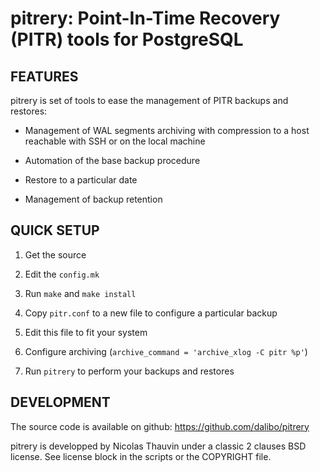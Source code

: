 pitrery: Point-In-Time Recovery (PITR) tools for PostgreSQL
===========================================================


FEATURES
--------

pitrery is set of tools to ease the management of PITR backups and
restores:

- Management of WAL segments archiving with compression to a host
  reachable with SSH or on the local machine

- Automation of the base backup procedure

- Restore to a particular date

- Management of backup retention


QUICK SETUP
-----------

1. Get the source

2. Edit the `config.mk`

3. Run `make` and `make install`

4. Copy `pitr.conf` to a new file to configure a particular backup

5. Edit this file to fit your system

6. Configure archiving (`archive_command = 'archive_xlog -C pitr %p'`)

7. Run `pitrery` to perform your backups and restores


DEVELOPMENT
-----------

The source code is available on github: https://github.com/dalibo/pitrery

pitrery is developped by Nicolas Thauvin under a classic 2 clauses BSD
license. See license block in the scripts or the COPYRIGHT file.
